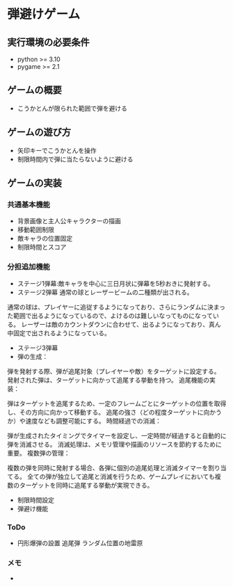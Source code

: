 # 弾避けゲーム

## 実行環境の必要条件
* python >= 3.10
* pygame >= 2.1

## ゲームの概要
* こうかとんが限られた範囲で弾を避ける


## ゲームの遊び方
* 矢印キーでこうかとんを操作
* 制限時間内で弾に当たらないように避ける

## ゲームの実装
### 共通基本機能
* 背景画像と主人公キャラクターの描画
* 移動範囲制限
* 敵キャラの位置固定
* 制限時間とスコア



### 分担追加機能
* ステージ1弾幕:敵キャラを中心に三日月状に弾幕を5秒おきに発射する。
* ステージ2弾幕
通常の球とレーザービームの二種類が出される。

通常の球は、プレイヤーに追従するようになっており、さらにランダムに決まった範囲で出るようになっているので、よけるのは難しいなってものになっている。
レーザーは敵のカウントダウンに合わせて、出るようになっており、真ん中固定で出されるようになっている。


            
* ステージ3弾幕
* 弾の生成：

弾を発射する際、弾が追尾対象（プレイヤーや敵）をターゲットに設定する。
発射された弾は、ターゲットに向かって追尾する挙動を持つ。
追尾機能の実装：

弾はターゲットを追尾するため、一定のフレームごとにターゲットの位置を取得し、その方向に向かって移動する。
追尾の強さ（どの程度ターゲットに向かうか）や速度なども調整可能にする。
時間経過での消滅：

弾が生成されたタイミングでタイマーを設定し、一定時間が経過すると自動的に弾を消滅させる。
消滅処理は、メモリ管理や描画のリソースを節約するために重要。
複数弾の管理：

複数の弾を同時に発射する場合、各弾に個別の追尾処理と消滅タイマーを割り当てる。
全ての弾が独立して追尾と消滅を行うため、ゲームプレイにおいても複数のターゲットを同時に追尾する挙動が実現できる。
* 制限時間設定
* 弾避け機能


### ToDo
- 円形爆弾の設置
追尾弾
ランダム位置の地雷原

### メモ
* 
